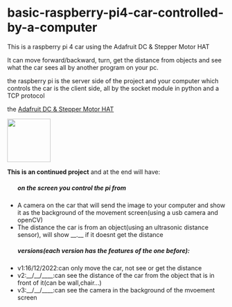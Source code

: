 # basic-raspberry-pi4-car-controlled-by-a-computer
This is a raspberry pi 4 car using the Adafruit DC & Stepper Motor HAT

It can move forward/backward, turn, get the distance from objects and see what the car sees all by another program on your pc.

the raspberry pi is the server side of the project and your computer which controls the car is the client side, all by the socket module in python and a TCP protocol

<p>the <a href="https://thepihut.com/products/adafruit-dc-stepper-motor-hat-for-raspberry-pi-mini-kit">Adafruit DC & Stepper Motor HAT</a></p>
<p><img src="https://cdn-shop.adafruit.com/970x728/2348-01.jpg" width="100px"></p>
<b>This is an continued project</b>
and at the end will have:
<ul>
  <h5>on the screen you control the pi from</h5>
  <li>A camera on the car that will send the image to your computer and show it as the background of the movement screen(using a usb camera and openCV)</li>
  <li>The distance the car is from an object(using an ultrasonic distance sensor), will show __.__ if it doesnt get the distance</li>
 </ul>

<ul>
  <h5>versions(each version has the features of the one before):</h5>
  <li>v1:16/12/2022:can only move the car, not see or get the distance</li>
  <li>v2:__/__/____:can see the distance of the car from the object that is in front of it(can be wall,chair...)</li>
  <li>v3:__/__/____:can see the camera in the background of the mvoement screen</li>
</ul>

